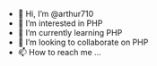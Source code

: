 - 👋 Hi, I’m @arthur710
- 👀 I’m interested in PHP
- 🌱 I’m currently learning PHP
- 💞️ I’m looking to collaborate on PHP
- 📫 How to reach me ...

<!---
arthur710/arthur710 is a ✨ special ✨ repository because its `README.md` (this file) appears on your GitHub profile.
You can click the Preview link to take a look at your changes.
--->
